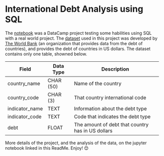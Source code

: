 # International Debt Analysis using SQL

The <a href="https://github.com/dani-ysc/sql_international_debt_statistics/blob/main/notebook.ipynb">notebook</a> was a DataCamp project testing some habilities using SQL with a real world project. The <a href="https://github.com/dani-ysc/sql_international_debt_statistics/tree/main/datasets">dataset</a> used in this project was developed by <a href="https://www.worldbank.org/en/home">The World Bank</a> (an organization that provides data  from the debt of countries), and provides the debt of countries in US dollars. The dataset contains only one table, showned below.

| Field | Data Type | Description |
| --- | --- | --- |
| country_name | CHAR (50) | Name of the country |
| country_code | CHAR (3) | That country international code |
| indicator_name | TEXT | Information about the debt type |
| indicator_code | TEXT | Code that indicates the debt type |
| debt | FLOAT | The amount of debt that country has in US dollars |


More details of the project, and the analysis of the data, on the jupyter notebook linked in this ReadMe. Enjoy! 😊
